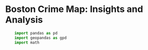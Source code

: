 # Boston Crime Map: Insights and Analysis

```py
	import pandas as pd
	import geopandas as gpd
	import math
```

